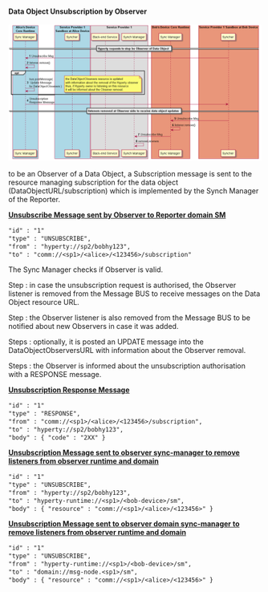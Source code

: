 #### Data Object Unsubscription by Observer

![Figure @data-sync-subscription Request to subscribe a Sync Data Object](data-object-unsubscribe.png)

to be an Observer of a Data Object, a Subscription message is sent to the resource managing subscription for the data object (DataObjectURL/subscription) which is implemented by the Synch Manager of the Reporter.

**[Unsubscribe Message sent by Observer to Reporter domain SM](https://github.com/reTHINK-project/architecture/tree/master/docs/datamodel/message#unsubscribemessagebody)**

```
"id" : "1"
"type" : "UNSUBSCRIBE",
"from" : "hyperty://sp2/bobhy123",
"to" : "comm://<sp1>/<alice>/<123456>/subscription"
```

The Sync Manager checks if Observer is valid.

Step : in case the unsubscription request is authorised, the Observer listener is removed from the Message BUS to receive messages on the Data Object resource URL.

Step : the Observer listener is also removed from the Message BUS to be notified about new Observers in case it was added.

Steps : optionally, it is posted an UPDATE message into the DataObjectObserversURL with information about the Observer removal.

Steps : the Observer is informed about the unsubscription authorisation with a RESPONSE message.

**[Unsubscription Response Message ](https://github.com/reTHINK-project/architecture/tree/master/docs/datamodel/message#responsemessagebody)**

```
"id" : "1"
"type" : "RESPONSE",
"from" : "comm://<sp1>/<alice>/<123456>/subscription",
"to" : "hyperty://sp2/bobhy123",
"body" : { "code" : "2XX" }
```

**[Unsubscription Message sent to observer sync-manager to remove listeners from observer runtime and domain ](https://github.com/reTHINK-project/architecture/tree/master/docs/datamodel/message#subscriptionmessagebody)**

```
"id" : "1"
"type" : "UNSUBSCRIBE",
"from" : "hyperty://sp2/bobhy123",
"to" : "hyperty-runtime://<sp1>/<bob-device>/sm",
"body" : { "resource" : "comm://<sp1>/<alice>/<123456>" }
```

**[Unsubscription Message sent to observer domain sync-manager to remove listeners from observer runtime and domain ](https://github.com/reTHINK-project/architecture/tree/master/docs/datamodel/message#subscriptionmessagebody)**

```
"id" : "1"
"type" : "UNSUBSCRIBE",
"from" : "hyperty-runtime://<sp1>/<bob-device>/sm",
"to" : "domain://msg-node.<sp1>/sm",
"body" : { "resource" : "comm://<sp1>/<alice>/<123456>" }
```
